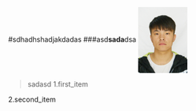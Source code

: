 #sdhadhshadjakdadas
###asd**sada**dsa
<img src="赵云涛-1寸.jpg" width="100" hegiht="30" align=center />

> sadasd
1.first_item

2.second_item

